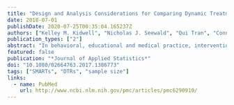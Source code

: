 ```yaml
---
title: "Design and Analysis Considerations for Comparing Dynamic Treatment Regimens with Binary Outcomes from Sequential Multiple Assignment Randomized Trials"
date: 2018-07-01
publishDate: 2020-07-25T00:35:04.165237Z
authors: ["Kelley M. Kidwell", "Nicholas J. Seewald", "Qui Tran", "Connie Kasari", "Daniel Almirall"]
publication_types: ["2"]
abstract: "In behavioral, educational and medical practice, interventions are often personalized over time using strategies that are based on individual behaviors and characteristics and changes in symptoms, severity, or adherence that are a result of one's treatment. Such strategies that more closely mimic real practice, are known as dynamic treatment regimens (DTRs). A sequential multiple assignment randomized trial (SMART) is a multi-stage trial design that can be used to construct effective DTRs. This article reviews a simple to use `weighted and replicated' estimation technique for comparing DTRs embedded in a SMART design using logistic regression for a binary, end-of-study outcome variable. Based on a Wald test that compares two embedded DTRs of interest from the \"weighted and replicated\" regression model, a sample size calculation is presented with a corresponding user-friendly applet to aid in the process of designing a SMART. The analytic models and sample size calculations are presented for three of the more commonly used two-stage SMART designs. Simulations for the sample size calculation show the empirical power reaches expected levels. A data analysis example with corresponding code is presented in the appendix using data from a SMART developing an effective DTR in autism."
featured: false
publication: "*Journal of Applied Statistics*"
doi: "10.1080/02664763.2017.1386773"
tags: ["SMARTs", "DTRs", "sample size"]
links:
  - name: PubMed
    url: http://www.ncbi.nlm.nih.gov/pmc/articles/pmc6290910/
---
```


